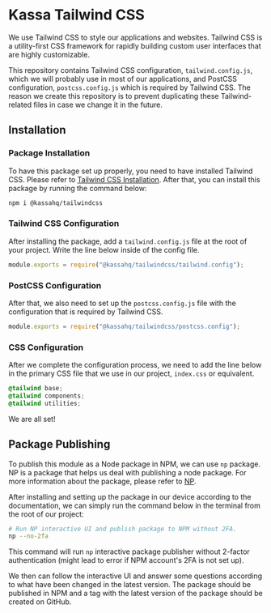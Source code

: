 # Kassa Tailwind CSS

We use Tailwind CSS to style our applications and websites. Tailwind CSS is a utility-first CSS framework for rapidly building custom user interfaces that are highly customizable.

This repository contains Tailwind CSS configuration, `tailwind.config.js`, which we will probably use in most of our applications, and PostCSS configuration, `postcss.config.js` which is required by Tailwind CSS. The reason we create this repository is to prevent duplicating these Tailwind-related files in case we change it in the future.

## Installation

### Package Installation

To have this package set up properly, you need to have installed Tailwind CSS. Please refer to [Tailwind CSS Installation](https://tailwindcss.com/docs/installation/using-postcss). After that, you can install this package by running the command below:

```bash
npm i @kassahq/tailwindcss
```

### Tailwind CSS Configuration

After installing the package, add a `tailwind.config.js` file at the root of your project. Write the line below inside of the config file.

```js
module.exports = require("@kassahq/tailwindcss/tailwind.config");
```

### PostCSS Configuration

After that, we also need to set up the `postcss.config.js` file with the configuration that is required by Tailwind CSS.

```js
module.exports = require("@kassahq/tailwindcss/postcss.config");
```

### CSS Configuration

After we complete the configuration process, we need to add the line below in the primary CSS file that we use in our project, `index.css` or equivalent.

```css
@tailwind base;
@tailwind components;
@tailwind utilities;
```

We are all set!

## Package Publishing

To publish this module as a Node package in NPM, we can use `np` package. NP is a package that helps us deal with publishing a node package. For more information about the package, please refer to [NP](https://www.npmjs.com/package/np).

After installing and setting up the package in our device according to the documentation, we can simply run the command below in the terminal from the root of our project:

```sh
# Run NP interactive UI and publish package to NPM without 2FA.
np --no-2fa
```

This command will run `np` interactive package publisher without 2-factor authentication (might lead to error if NPM account's 2FA is not set up).

We then can follow the interactive UI and answer some questions according to what have been changed in the latest version. The package should be published in NPM and a tag with the latest version of the package should be created on GitHub.
